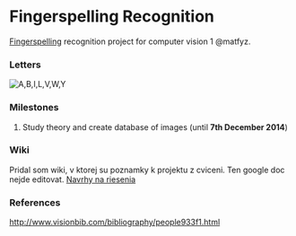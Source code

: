 Fingerspelling Recognition
==============================

[Fingerspelling](http://en.wikipedia.org/wiki/Fingerspelling) recognition project for computer vision 1 @matfyz.

### Letters

![A,B,I,L,V,W,Y](https://raw.githubusercontent.com/darjanin/cv1-fingerspelling-recognition/master/resources/chosen_letters.png)

### Milestones

1. Study theory and create database of images (until __7th December 2014__)


### Wiki

Pridal som wiki, v ktorej su poznamky k projektu z cviceni. Ten google doc nejde editovat.
[Navrhy na riesenia](https://github.com/darjanin/cv1-fingerspelling-recognition/wiki/Navrhy-na-riesenia)

### References

http://www.visionbib.com/bibliography/people933f1.html
